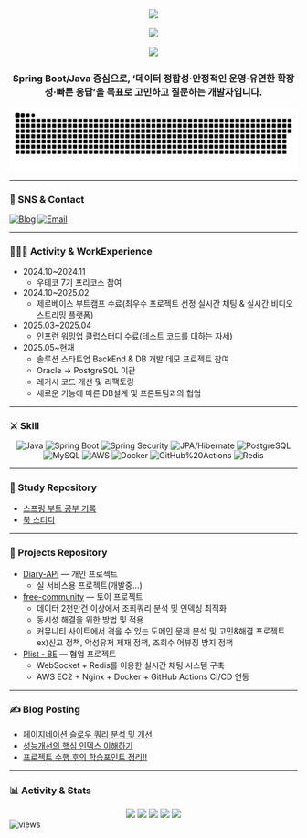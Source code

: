 <div align="center">

  <img src="https://capsule-render.vercel.app/api?type=waving&color=0:6a11cb,100:2575fc&height=180&section=header&text=BackEnd%20Developer&fontSize=42&fontColor=ffffff"/>

<img
    src="https://readme-typing-svg.demolab.com?font=Fira+Code&size=22&pause=1000&center=true&vCenter=true&width=900&lines=Spring%20Boot%2FJava%20%EC%A4%91%EC%8B%AC%EC%9C%BC%EB%A1%9C%2C%20%E2%80%98%EB%8D%B0%EC%9D%B4%ED%84%B0%20%EC%A0%95%ED%95%A9%EC%84%B1%C2%B7%EC%95%88%EC%A0%95%EC%A0%81%EC%9D%B8%20%EC%9A%B4%EC%98%81%C2%B7%EC%9C%A0%EC%97%B0%ED%95%9C%20%ED%99%95%EC%9E%A5%EC%84%B1%C2%B7%EB%B9%A0%EB%A5%B8%20%EC%9D%91%EB%8B%B5%E2%80%99%EC%9D%84%20%EB%AA%A9%ED%91%9C%EB%A1%9C%20%EA%B3%A0%EB%AF%BC%ED%95%98%EA%B3%A0%20%EC%A7%88%EB%AC%B8%ED%95%98%EB%8A%94%20%EA%B0%9C%EB%B0%9C%EC%9E%90%EC%9E%85%EB%8B%88%EB%8B%A4."
  />

<img src="https://readme-typing-svg.demolab.com?font=Fira+Code&size=22&pause=1000&center=true&vCenter=true&width=740&lines=Spring+Boot%2FJava+%F0%9F%94%A7;%F0%9F%A7%B1+%EC%A0%95%ED%95%A9%EC%84%B1+%E2%80%A7+%F0%9F%9B%A1%EF%B8%8F+%EC%95%88%EC%A0%95%EC%84%B1+%E2%80%A7+%F0%9F%93%88+%ED%99%95%EC%9E%A5%EC%84%B1+%E2%80%A7+%E2%9A%A1+%EC%84%B1%EB%8A%A5;Ask+%26+Verify%2C+%EA%B1%B0%EA%B8%B0%EC%84%B1%20%EC%A7%84%EB%8B%A8%EA%B3%BC%20%EA%B4%80%EC%B8%A1%EC%84%B1%EC%9D%84+%EC%A4%91%EC%8B%AC%EC%9C%BC%EB%A1%9C" />



### Spring Boot/Java 중심으로, ‘데이터 정합성·안정적인 운영·유연한 확장성·빠른 응답’을 목표로 고민하고 질문하는 개발자입니다.


<a href="https://github.com/chulhyun96">
  <img src="contributions.svg" />
</a>

</div>

---
### 📨 SNS & Contact
[![Blog](https://img.shields.io/badge/Tech%20Blog-12100E?style=flat&logo=dev.to&logoColor=white)](https://bebetter-forme.tistory.com)
[![Email](https://img.shields.io/badge/Email-181717?style=flat&logo=gmail&logoColor=white)](mailto:tghy4@naver.com)

---
### 🧑🏻‍💻 Activity & WorkExperience
- 2024.10~2024.11
  - 우테코 7기 프리코스 참여
- 2024.10~2025.02
  - 제로베이스 부트캠프 수료(최우수 프로젝트 선정 실시간 채팅 & 실시간 비디오 스트리밍 플랫폼)
- 2025.03~2025.04
  - 인프런 워밍업 클럽스터디 수료(테스트 코드를 대하는 자세)
- 2025.05~현재
  - 솔루션 스타트업 BackEnd & DB 개발 데모 프로젝트 참여
  - Oracle -> PostgreSQL 이관
  - 레거시 코드 개선 및 리팩토링
  - 새로운 기능에 따른 DB설계 및 프론트팀과의 협업

---
### ⚔️ Skill
<div align="center">
  
![Java](https://img.shields.io/badge/Java-007396?style=for-the-badge&logo=openjdk&logoColor=white)
![Spring Boot](https://img.shields.io/badge/Spring%20Boot-6DB33F?style=for-the-badge&logo=springboot&logoColor=white)
![Spring Security](https://img.shields.io/badge/Spring%20Security-6DB33F?style=for-the-badge&logo=springsecurity&logoColor=white)
![JPA/Hibernate](https://img.shields.io/badge/JPA%2FHibernate-59666C?style=for-the-badge&logo=hibernate&logoColor=white)
![PostgreSQL](https://img.shields.io/badge/PostgreSQL-336791?style=for-the-badge&logo=postgresql&logoColor=white)
![MySQL](https://img.shields.io/badge/MySQL-4479A1?style=for-the-badge&logo=mysql&logoColor=white)
![AWS](https://img.shields.io/badge/AWS-232F3E?style=for-the-badge&logo=amazon-aws&logoColor=white)
![Docker](https://img.shields.io/badge/Docker-2496ED?style=for-the-badge&logo=docker&logoColor=white)
![GitHub%20Actions](https://img.shields.io/badge/GitHub%20Actions-2088FF?style=for-the-badge&logo=github-actions&logoColor=white)
![Redis](https://img.shields.io/badge/Redis-DC382D?style=for-the-badge&logo=redis&logoColor=white)
</div>

---
### 📖 Study Repository
- [스프링 부트 공부 기록](https://github.com/chulhyun96?tab=repositories&q=spring)  
- [북 스터디](https://github.com/chulhyun96?tab=repositories&q=book)
---

### 🚀 Projects Repository
- [Diary-API](https://github.com/chulhyun96/Diary-API) — 개인 프로젝트
  - 실 서비스용 프로젝트(개발중...)
- [free-community](https://github.com/chulhyun96/REPO_B) — 토이 프로젝트
  - 데이터 2천만건 이상에서 조회쿼리 분석 및 인덱싱 최적화
  - 동시성 해결을 위한 방법 및 적용
  - 커뮤니티 사이트에서 겪을 수 있는 도메인 문제 분석 및 고민&해결 프로젝트 ex)신고 정책, 악성유저 제재 정책, 조회수 어뷰징 방지 정책
- [Plist - BE](https://github.com/Plist-ZB/plist-backend) — 협업 프로젝트
  - WebSocket + Redis를 이용한 실시간 채팅 시스템 구축
  - AWS EC2 + Nginx + Docker + GitHub Actions CI/CD 연동
---
### ✍️ Blog Posting
- [페이지네이션 슬로우 쿼리 분석 및 개선](https://bebetter-forme.tistory.com/103)
- [성능개선의 핵심 인덱스 이해하기](https://bebetter-forme.tistory.com/94)
- [프로젝트 수행 후의 학습포인트 정리!!](https://bebetter-forme.tistory.com/category/%ED%94%84%EB%A1%9C%EC%A0%9D%ED%8A%B8%20%EC%9D%B4%EC%8A%88%20%EB%B0%8F%20%EB%AA%B0%EB%9E%90%EB%8D%98%EC%A0%90%20%EC%A0%95%EB%A6%AC)

---

### 📊 Activity & Stats
<div align="center">

<!-- 프로필 트로피 -->
<img src="https://github-profile-trophy.vercel.app/?username=chulhyun96&theme=onestar&no-bg=true&row=1&column=6" />

<!-- Activity Graph -->
<img src="https://github-readme-activity-graph.vercel.app/graph?username=chulhyun96&theme=github-compact&area=true&hide_border=true" />

<!-- 기존 통계 카드 -->
<img height="165" src="https://github-readme-stats.vercel.app/api?username=chulhyun96&show_icons=true&theme=transparent" />
<img height="165" src="https://github-readme-streak-stats.herokuapp.com/?user=chulhyun96&theme=transparent" />
<img height="165" src="https://github-readme-stats.vercel.app/api/top-langs/?username=chulhyun96&layout=compact&langs_count=8&theme=transparent" />

</div>

<img src="https://komarev.com/ghpvc/?username=chulhyun96&label=Profile%20Views&color=0e75b6&style=flat" alt="views" />
